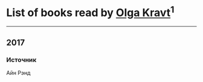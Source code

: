 # List of books read by [Olga Kravt](https://www.facebook.com/app_scoped_user_id/102717543806288/)<sup>1</sup>
---

## 2017

### Источник
Айн Рэнд



